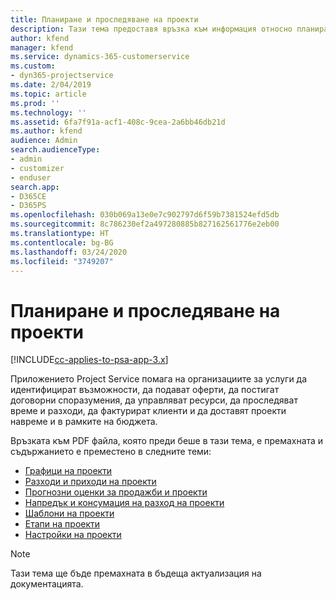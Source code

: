 ```yaml
---
title: Планиране и проследяване на проекти
description: Тази тема предоставя връзка към информация относно планирането и проследяването в Project Service Automation.
author: kfend
manager: kfend
ms.service: dynamics-365-customerservice
ms.custom:
- dyn365-projectservice
ms.date: 2/04/2019
ms.topic: article
ms.prod: ''
ms.technology: ''
ms.assetid: 6fa7f91a-acf1-408c-9cea-2a6bb46db21d
ms.author: kfend
audience: Admin
search.audienceType:
- admin
- customizer
- enduser
search.app:
- D365CE
- D365PS
ms.openlocfilehash: 030b069a13e0e7c902797d6f59b7381524efd5db
ms.sourcegitcommit: 8c786230ef2a497280885b827162561776e2eb00
ms.translationtype: HT
ms.contentlocale: bg-BG
ms.lasthandoff: 03/24/2020
ms.locfileid: "3749207"
---
```

# <a name="project-planning-and-tracking"></a>Планиране и проследяване на проекти

[!INCLUDE[cc-applies-to-psa-app-3.x](../../includes/cc-applies-to-psa-app-3x.md)]

Приложението Project Service помага на организациите за услуги да идентифицират възможности, да подават оферти, да постигат договорни споразумения, да управляват ресурси, да проследяват време и разходи, да фактурират клиенти и да доставят проекти навреме и в рамките на бюджета. 

Връзката към PDF файла, която преди беше в тази тема, е премахната и съдържанието е преместено в следните теми:

- [Графици на проекти](../project-creating.md)
- [Разходи и приходи на проекти](../project-estimating.md)
- [Прогнозни оценки за продажби и проекти](../project-leveraging.md)
- [Напредък и консумация на разход на проекти](../project-tracking.md)
- [Шаблони на проекти](../project-templates.md)
- [Етапи на проекти](../project-stages.md)
- [Настройки на проекти](../project-settings.md)

> [!NOTE]
> Тази тема ще бъде премахната в бъдеща актуализация на документацията. 
